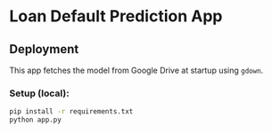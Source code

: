 # Loan Default Prediction App

## Deployment

This app fetches the model from Google Drive at startup using `gdown`.

### Setup (local):
```bash
pip install -r requirements.txt
python app.py

